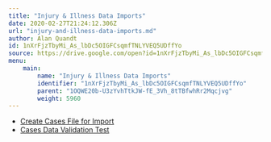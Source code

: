 ```yaml
---
title: "Injury & Illness Data Imports"
date: 2020-02-27T21:24:12.306Z
url: "injury-and-illness-data-imports.md"
author: Alan Quandt
id: 1nXrFjzTbyMi_As_lbDc5OIGFCsqmfTNLYVEQ5UDffYo
source: https://drive.google.com/open?id=1nXrFjzTbyMi_As_lbDc5OIGFCsqmfTNLYVEQ5UDffYo
menu:
    main:
        name: "Injury & Illness Data Imports"
        identifier: "1nXrFjzTbyMi_As_lbDc5OIGFCsqmfTNLYVEQ5UDffYo"
        parent: "1OQWE20b-U3zYvhTtkJW-fE_3Vh_8tTBfwhRr2Mqcjvg"
        weight: 5960
---
```























* [Create Cases File for Import](create-cases-file-for-import.md)
* [Cases Data Validation Test](https://docs.google.com/document/d/1Ahh0T91NOyweIuJnUY3bniW53zEVmkkeIQwH5ul-TlI)
